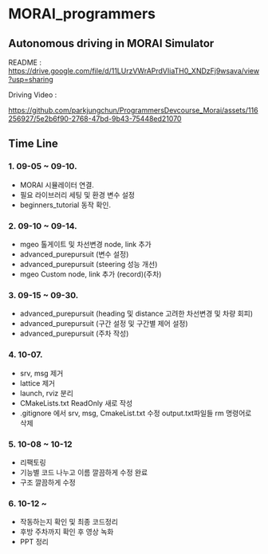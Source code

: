 # MORAI_programmers
## Autonomous driving in MORAI Simulator

README : https://drive.google.com/file/d/11LUrzVWrAPrdVIiaTH0_XNDzFj9wsava/view?usp=sharing

Driving Video : 


https://github.com/parkjungchun/ProgrammersDevcourse_Morai/assets/116256927/5e2b6f90-2768-47bd-9b43-75448ed21070








## Time Line 

### 1. 09-05 ~ 09-10.
  - MORAI 시뮬레이터 연결.
  - 필요 라이브러리 세팅 및 환경 변수 설정
  - beginners_tutorial 동작 확인.

### 2. 09-10 ~ 09-14.
  - mgeo 톨게이트 및 차선변경 node, link 추가
  - advanced_purepursuit (변수 설정)
  - advanced_purepursuit (steering 성능 개선)
  - mgeo Custom node, link 추가 (record)(주차)

### 3. 09-15 ~ 09-30.
  - advanced_purepursuit (heading 및 distance 고려한 차선변경 및 차량 회피)
  - advanced_purepursuit (구간 설정 및 구간별 제어 설정)
  - advanced_purepursuit (주차 작성)
   
### 4. 10-07.
  - srv, msg 제거
  - lattice 제거
  - launch, rviz 분리
  - CMakeLists.txt ReadOnly 새로 작성
  - .gitignore 에서 srv, msg, CmakeList.txt 수정 output.txt파일들 rm 명령어로 삭제

### 5. 10-08 ~ 10-12
  - 리팩토링
  - 기능별 코드 나누고 이름 깔끔하게 수정 완료
  - 구조 깔끔하게 수정

### 6. 10-12 ~
  - 작동하는지 확인 및 최종 코드정리
  - 후방 주차까지 확인 후 영상 녹화
  - PPT 정리

